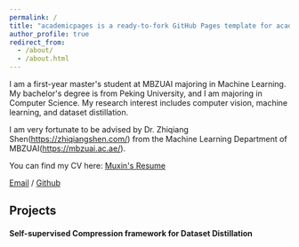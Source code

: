 ```yaml
---
permalink: /
title: "academicpages is a ready-to-fork GitHub Pages template for academic personal websites"
author_profile: true
redirect_from: 
  - /about/
  - /about.html
---
```


I am a first-year master's student at MBZUAI majoring in Machine Learning. My bachelor's degree is from Peking University, and I am majoring in Computer Science. My research interest includes computer vision, machine learning, and dataset distillation.

I am very fortunate to be advised by Dr. Zhiqiang Shen(https://zhiqiangshen.com/) from the Machine Learning Department of MBZUAI(https://mbzuai.ac.ae/). 

You can find my CV here: [Muxin's Resume](./assets/MuxinZhou_Resume.pdf)

[Email](muxin.zhou@mbzuai.ac.ae) / [Github](https://github.com/LittleHead0) 

## Projects
#### Self-supervised Compression framework for Dataset Distillation
